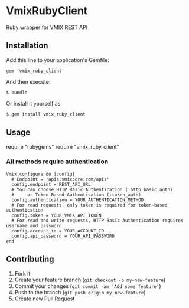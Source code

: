 # VmixRubyClient

Ruby wrapper for VMIX REST API

## Installation

Add this line to your application's Gemfile:

    gem 'vmix_ruby_client'

And then execute:

    $ bundle

Or install it yourself as:

    $ gem install vmix_ruby_client

## Usage

require "rubygems"
require "vmix_ruby_client"

### All methods require authentication

    Vmix.configure do |config|
      # Endpoint = 'apis.vmixcore.com/apis'
      config.endpoint = REST_API_URL
      # You can choose HTTP Basic Authentication (:http_basic_auth)
      #     or Token Based Authentication (:token_auth)
      config.authentication = YOUR_AUTHENTICATION_METHOD
      # For read requests, only token is required for token-based authentication
      config.token = YOUR_VMIX_API_TOKEN
      # For read and write requests, HTTP Basic Authentication requires username and password
      config.account_id = YOUR_ACCOUNT_ID
      config.api_password = YOUR_API_PASSWORD
    end

## Contributing

1. Fork it
2. Create your feature branch (`git checkout -b my-new-feature`)
3. Commit your changes (`git commit -am 'Add some feature'`)
4. Push to the branch (`git push origin my-new-feature`)
5. Create new Pull Request
